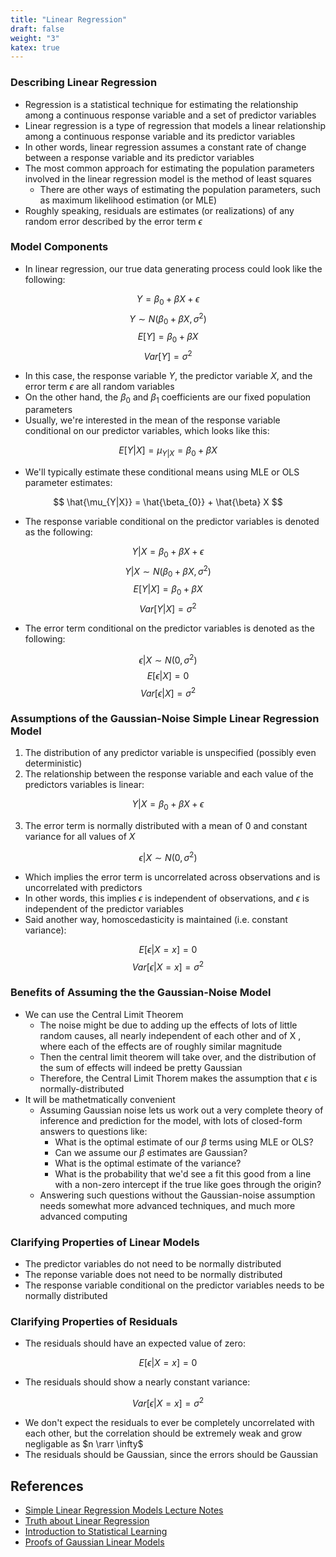 ```yaml
---
title: "Linear Regression"
draft: false
weight: "3"
katex: true
---
```


### Describing Linear Regression
- Regression is a statistical technique for estimating the relationship among a continuous response variable and a set of predictor variables
- Linear regression is a type of regression that models a linear relationship among a continuous response variable and its predictor variables
- In other words, linear regression assumes a constant rate of change between a response variable and its predictor variables
- The most common approach for estimating the population parameters involved in the linear regression model is the method of least squares
	- There are other ways of estimating the population parameters, such as maximum likelihood estimation (or MLE)
- Roughly speaking, residuals are estimates (or realizations) of any random error described by the error term $\epsilon$

### Model Components
- In linear regression, our true data generating process could look like the following:

$$ Y = \beta_{0} + \beta X + \epsilon $$
$$ Y \sim N(\beta_{0}+\beta X, \sigma^{2}) $$
$$ E[Y] = \beta_{0} + \beta X $$
$$ Var[Y] = \sigma^{2} $$

- In this case, the response variable $Y$, the predictor variable $X$, and the error term $\epsilon$ are all random variables
- On the other hand, the $\beta_{0}$ and $\beta_{1}$ coefficients are our fixed population parameters
- Usually, we're interested in the mean of the response variable conditional on our predictor variables, which looks like this:

$$ E[Y|X] = \mu_{Y|X} = \beta_{0} + \beta X $$

- We'll typically estimate these conditional means using MLE or OLS parameter estimates:

$$ \hat{\mu_{Y|X}} = \hat{\beta_{0}} + \hat{\beta} X $$

- The response variable conditional on the predictor variables is denoted as the following:

$$ Y|X = \beta_{0} + \beta X + \epsilon $$
$$ Y|X \sim N(\beta_{0}+\beta X, \sigma^{2}) $$
$$ E[Y|X] = \beta_{0} + \beta X $$
$$ Var[Y|X] = \sigma^{2} $$

- The error term conditional on the predictor variables is denoted as the following:

$$ \epsilon|X \sim N(0, \sigma^{2}) $$
$$ E[\epsilon|X] = 0 $$
$$ Var[\epsilon|X] = \sigma^{2} $$

### Assumptions of the Gaussian-Noise Simple Linear Regression Model
1. The distribution of any predictor variable is unspecified (possibly even deterministic)
2. The relationship between the response variable and each value of the predictors variables is linear:

$$ Y|X = \beta_{0} + \beta X + \epsilon $$

3. The error term is normally distributed with a mean of 0 and constant variance for all values of $X$

$$ \epsilon|X \sim N(0,\sigma^{2}) $$

- Which implies the error term is uncorrelated across observations and is uncorrelated with predictors
- In other words, this implies $\epsilon$ is independent of observations, and $\epsilon$ is independent of the predictor variables
- Said another way, homoscedasticity is maintained (i.e. constant variance):

$$ E[\epsilon|X=x] = 0 $$
$$ Var[\epsilon|X=x] = \sigma^{2} $$

### Benefits of Assuming the the Gaussian-Noise Model
- We can use the Central Limit Theorem
	- The noise might be due to adding up the effects of lots of little random causes, all nearly independent of each other and of X , where each of the effects are of roughly similar magnitude
	- Then the central limit theorem will take over, and the distribution of the sum of effects will indeed be pretty Gaussian
	- Therefore, the Central Limit Thorem makes the assumption that $\epsilon$ is normally-distributed
- It will be mathetmatically convenient
	- Assuming Gaussian noise lets us work out a very complete theory of inference and prediction for the model, with lots of closed-form answers to questions like:
		- What is the optimal estimate of our $\beta$ terms using MLE or OLS?
		- Can we assume our $\beta$ estimates are Gaussian?
		- What is the optimal estimate of the variance?
		- What is the probability that we'd see a fit this good from a line with a non-zero intercept if the true like goes through the origin?
	- Answering such questions without the Gaussian-noise assumption needs somewhat more advanced techniques, and much more advanced computing

### Clarifying Properties of Linear Models
- The predictor variables do not need to be normally distributed
- The reponse variable does not need to be normally distributed
- The response variable conditional on the predictor variables needs to be normally distributed

### Clarifying Properties of Residuals
- The residuals should have an expected value of zero:

$$ E[\epsilon|X=x] = 0 $$

- The residuals should show a nearly constant variance:

$$ Var[\epsilon|X=x] = \sigma^{2} $$

- We don't expect the residuals to ever be completely uncorrelated with each other, but the correlation should be extremely weak and grow negligable as $n \rarr \infty$
- The residuals should be Gaussian, since the errors should be Gaussian

## References
- [Simple Linear Regression Models Lecture Notes](https://www.stat.cmu.edu/~cshalizi/mreg/15/lectures/04/lecture-04.pdf)
- [Truth about Linear Regression](http://www.stat.cmu.edu/~cshalizi/TALR/TALR.pdf)
- [Introduction to Statistical Learning](http://faculty.marshall.usc.edu/gareth-james/ISL/ISLR%20Seventh%20Printing.pdf)
- [Proofs of Gaussian Linear Models](https://ocw.mit.edu/courses/mathematics/18-655-mathematical-statistics-spring-2016/lecture-notes/MIT18_655S16_LecNote19.pdf)
